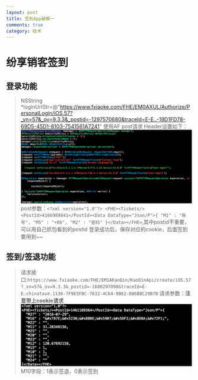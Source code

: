 ```yaml
---
layout: post
title: 签到App破解一
comments: true
category: 技术
---
```

# 纷享销客签到

## 登录功能
> NSString *loginUrlStr=@"https://www.fxiaoke.com/FHE/EM0AXUL/Authorize/PersonalLogin/iOS.57?_vn=57&_ov=9.3.3&_postid=-1297570680&traceId=E-E..-19D1FD78-69D5-45D1-8103-7541561A7241"
> 使用AF post请求
> Header设置如下：![image](../images/分销逍客签到请求.png)
> post参数：`<?xml version="1.0"?>
<FHE><Tickets/><PostId>4166989841</PostId><Data DataType="Json/P">{
  "M1" : "账号",
  "M5" : "+86",
  "M2" : "密码"
}</Data></FHE>`,其中postid不重要，可以用自己抓包看到的postid
> 登录成功后，保存对应的cookie，后面签到要用到~~

## 签到/签退功能
> 请求接口:`https://www.fxiaoke.com/FHE/EM1AKaoQin/KaoQinApi/create/iOS.57?_vn=57&_ov=9.3.3&_postid=-1600297098&traceId=E-E.chinatave.1136-7F9E5FBC-7632-4C64-9B62-886BBC29B7B`
> 请求参数：**注意带上cookie请求**
> ![image](../images/签到.png)
> M10字段：1表示签退，0表示签到
